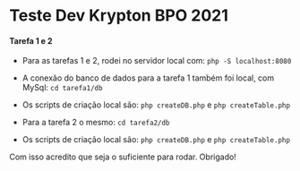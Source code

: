 # Teste Dev Krypton BPO 2021


#### Tarefa 1 e 2

- Para as tarefas 1 e 2, rodei no servidor local com: ```php -S localhost:8080```

- A conexão do banco de dados para a tarefa 1 também foi local, com MySql:  ```cd tarefa1/db```
- Os scripts de criação local são: ```php createDB.php``` e ```php createTable.php```

- Para a tarefa 2 o mesmo:  ```cd tarefa2/db```
- Os scripts de criação local são: ```php createDB.php``` e ```php createTable.php```

Com isso acredito que seja o suficiente para rodar. Obrigado!
